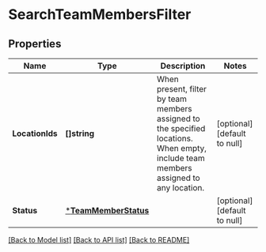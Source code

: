 # SearchTeamMembersFilter

## Properties
Name | Type | Description | Notes
------------ | ------------- | ------------- | -------------
**LocationIds** | **[]string** | When present, filter by team members assigned to the specified locations. When empty, include team members assigned to any location. | [optional] [default to null]
**Status** | [***TeamMemberStatus**](TeamMemberStatus.md) |  | [optional] [default to null]

[[Back to Model list]](../README.md#documentation-for-models) [[Back to API list]](../README.md#documentation-for-api-endpoints) [[Back to README]](../README.md)

